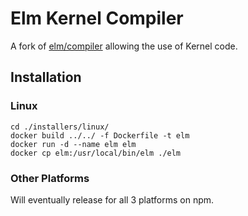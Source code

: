 # Elm Kernel Compiler

A fork of [elm/compiler](https://github.com/elm/compiler) allowing the use
of Kernel code.

## Installation

### Linux

```
cd ./installers/linux/
docker build ../../ -f Dockerfile -t elm
docker run -d --name elm elm
docker cp elm:/usr/local/bin/elm ./elm
```

### Other Platforms

Will eventually release for all 3 platforms on npm.
